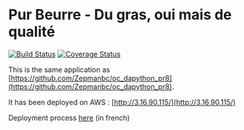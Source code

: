 # Pur Beurre - Du gras, oui mais de qualité

[![Build Status](https://travis-ci.org/Zepmanbc/oc_dapython_pr10.svg?branch=master)](https://travis-ci.org/Zepmanbc/oc_dapython_pr10)
[![Coverage Status](https://coveralls.io/repos/github/Zepmanbc/oc_dapython_pr10/badge.svg)](https://coveralls.io/github/Zepmanbc/oc_dapython_pr10)

This is the same application as [https://github.com/Zepmanbc/oc_dapython_pr8](https://github.com/Zepmanbc/oc_dapython_pr8).

It has been deployed on AWS : [http://3.16.90.115/](http://3.16.90.115/)

Deployment process [here](https://github.com/Zepmanbc/oc_dapython_pr10/blob/master/doc/demarche.md) (in french)